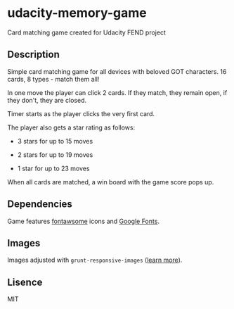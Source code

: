 # udacity-memory-game
Card matching game created for Udacity FEND project

## Description
Simple card matching game for all devices with beloved GOT characters.
16 cards, 8 types - match them all!

In one move the player can click 2 cards. 
If they match, they remain open, if they don't, they are closed.

Timer starts as the player clicks the very first card.

The player also gets a star rating as follows:

- 3 stars for up to 15 moves

- 2 stars for up to 19 moves

- 1 star for up to 23 moves

When all cards are matched, a win board with the game score pops up.

## Dependencies
Game features [fontawsome](https://fontawesome.com/) icons and [Google Fonts](https://fonts.google.com/).

## Images
Images adjusted with `grunt-responsive-images` ([learn more](https://github.com/andismith/grunt-responsive-images)).

## Lisence
MIT




